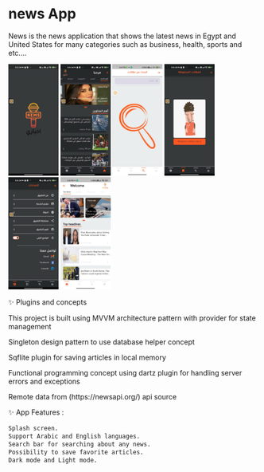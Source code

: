 
# news App
News is the news application that shows the latest news in Egypt and United States for many categories such as business, health, sports and etc....

<img src="NewsScreenShot/splash.jpeg" width="20%"></img>
<img src="NewsScreenShot/home.jpeg" width="20%"></img>
<img src="NewsScreenShot/search.jpeg" width="20%"></img>
<img src="NewsScreenShot/save.jpeg" width="20%"></img>
<img src="NewsScreenShot/seetings.jpeg" width="20%"></img>
<img src="NewsScreenShot/homeEn.jpeg" width="20%"></img>

<P>✨ Plugins and concepts</P>

   <P> This project is built using MVVM architecture pattern with provider for state management</P>
   <P> Singleton design pattern to use database helper concept </P>
    <P> Sqflite plugin for saving articles in local memory </P>
    <P>Functional programming concept using dartz plugin for handling server errors and exceptions </P>
    <P> Remote data from (https://newsapi.org/) api source</P>

✨ App Features :

    Splash screen.
    Support Arabic and English languages.
    Search bar for searching about any news.
    Possibility to save favorite articles.
    Dark mode and Light mode.
